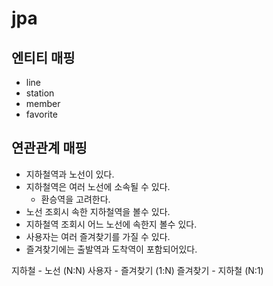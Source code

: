 # jpa

## 엔티티 매핑

- line
- station
- member
- favorite

## 연관관계 매핑
- 지하철역과 노선이 있다. 
- 지하철역은 여러 노선에 소속될 수 있다.
    - 환승역을 고려한다.
- 노선 조회시 속한 지하철역을 볼수 있다.
- 지하철역 조회시 어느 노선에 속한지 볼수 있다.
- 사용자는 여러 즐겨찾기를 가질 수 있다.
- 즐겨찾기에는 출발역과 도착역이 포함되어있다.

지하철 - 노선 (N:N)
사용자 - 즐겨찾기 (1:N)
즐겨찾기 - 지하철 (N:1)
